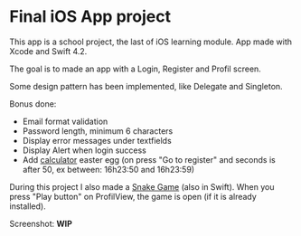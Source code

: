 # Final iOS App project

This app is a school project, the last of iOS learning module.
App made with Xcode and Swift 4.2.

The goal is to made an app with a Login, Register and Profil screen.

Some design pattern has been implemented, like Delegate and Singleton.

Bonus done:
- Email format validation
- Password length, minimum 6 characters
- Display error messages under textfields
- Display Alert when login success
- Add [calculator](https://github.com/Pyozer/TP_Calculator_iOS) easter egg (on press "Go to register" and seconds is after 50, ex between: 16h23:50 and 16h23:59)

During this project I also made a [Snake Game](https://github.com/Pyozer/Swift-Snake-Game) (also in Swift).
When you press "Play button" on ProfilView, the game is open (if it is already installed).


Screenshot: **WIP**
